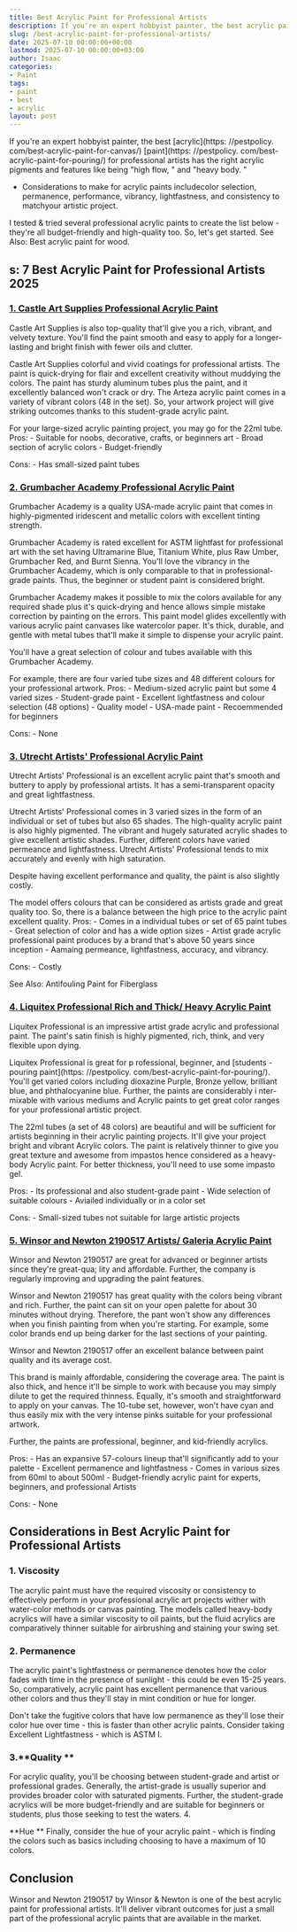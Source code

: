 ```yaml
---
title: Best Acrylic Paint for Professional Artists
description: If you're an expert hobbyist painter, the best acrylic paint for professional artists has the right acrylic pigments and features like being "high flow," and...
slug: /best-acrylic-paint-for-professional-artists/
date: 2025-07-10 00:00:00+00:00
lastmod: 2025-07-10 00:00:00+03:00
author: Isaac
categories:
- Paint
tags:
- paint
- best
- acrylic
layout: post
---
```


If you're an expert hobbyist painter, the best [acrylic](https: //pestpolicy. com/best-acrylic-paint-for-canvas/) [paint](https: //pestpolicy. com/best-acrylic-paint-for-pouring/) for professional artists has the right acrylic pigments and features like being "high flow, " and "heavy body. "

- Considerations to make for acrylic paints includecolor selection, permanence, performance, vibrancy, lightfastness, and consistency to matchyour artistic project.

I tested & tried several professional acrylic paints to create the list below - they're all budget-friendly and high-quality too. So, let's get started. See Also: Best acrylic paint for wood.

##  s: 7 Best Acrylic Paint for Professional Artists 2025

###  [1. Castle Art Supplies Professional Acrylic Paint](https://www.amazon.com/dp/B06ZYSFWNN/?tag=p-policy-20)

Castle Art Supplies is also top-quality that'll give you a rich, vibrant, and velvety texture. You'll find the paint smooth and easy to apply for a longer-lasting and bright finish with fewer oils and clutter.

Castle Art Supplies colorful and vivid coatings for professional artists. The paint is quick-drying for flair and excellent creativity without muddying the colors. The paint has sturdy aluminum tubes plus the paint, and it excellently balanced won't crack or dry. The Arteza acrylic paint comes in a variety of vibrant colors (48 in the set). So, your artwork project will give striking outcomes thanks to this student-grade acrylic paint.

For your large-sized acrylic painting project, you may go for the 22ml tube. Pros: - Suitable for noobs, decorative, crafts, or beginners art - Broad section of acrylic colors - Budget-friendly

Cons: - Has small-sized paint tubes

###  [2. Grumbacher Academy Professional Acrylic Paint](https://www.amazon.com/dp/B001E0HL66/?tag=p-policy-20)

Grumbacher Academy is a quality USA-made acrylic paint that comes in highly-pigmented iridescent and metallic colors with excellent tinting strength.

Grumbacher Academy is rated excellent for ASTM lightfast for professional art with the set having Ultramarine Blue, Titanium White, plus Raw Umber, Grumbacher Red, and Burnt Sienna. You'll love the vibrancy in the Grumbacher Academy, which is only comparable to that in professional-grade paints. Thus, the beginner or student paint is considered bright.

Grumbacher Academy makes it possible to mix the colors available for any required shade plus it's quick-drying and hence allows simple mistake correction by painting on the errors. This paint model glides excellently with various acrylic paint canvases like watercolor paper. It's thick, durable, and gentle with metal tubes that'll make it simple to dispense your acrylic paint.

You'll have a great selection of colour and tubes available with this Grumbacher Academy.

For example, there are four varied tube sizes and 48 different colours for your professional artwork. Pros: - Medium-sized acrylic paint but some 4 varied sizes - Student-grade paint - Excellent lightfastness and colour selection (48 options) - Quality model - USA-made paint - Recoemmended for beginners

Cons: - None

###  [3. Utrecht Artists' Professional Acrylic Paint](https://www.amazon.com/dp/B008UG7NSS/?tag=p-policy-20)

Utrecht Artists' Professional is an excellent acrylic paint that's smooth and buttery to apply by professional artists. It has a semi-transparent opacity and great lightfastness.

Utrecht Artists' Professional comes in 3 varied sizes in the form of an individual or set of tubes but also 65 shades. The high-quality acrylic paint is also highly pigmented. The vibrant and hugely saturated acrylic shades to give excellent artistic shades. Further, different colors have varied permeance and lightfastness. Utrecht Artists' Professional tends to mix accurately and evenly with high saturation.

Despite having excellent performance and quality, the paint is also slightly costly.

The model offers colours that can be considered as artists grade and great quality too. So, there is a balance between the high price to the acrylic paint excellent quality. Pros: - Comes in a individual tubes or set of 65 paint tubes - Great selection of color and has a wide option sizes - Artist grade acrylic professional paint produces by a brand that's above 50 years since inception - Aamaing permeance, lightfastness, accuracy, and vibrancy.

Cons: - Costly

See Also: Antifouling Paint for Fiberglass

###  [4. Liquitex Professional Rich and Thick/ Heavy Acrylic Paint](https://www.amazon.com/dp/B075Y87RBX/?tag=p-policy-20)

Liquitex Professional is an impressive artist grade acrylic and professional paint. The paint's satin finish is highly pigmented, rich, think, and very flexible upon dying.

Liquitex Professional is great for p rofessional, beginner, and [students - pouring paint](https: //pestpolicy. com/best-acrylic-paint-for-pouring/). You'll get varied colors including dioxazine Purple, Bronze yellow, brilliant blue, and phthalocyanine blue. Further, the paints are considerably i nter-mixable with various mediums and Acrylic paints to get great color ranges for your professional artistic project.

The 22ml tubes (a set of 48 colors) are beautiful and will be sufficient for artists beginning in their acrylic painting projects. It'll give your project bright and vibrant Acrylic colors. The paint is relatively thinner to give you great texture and awesome from impastos hence considered as a heavy-body Acrylic paint. For better thickness, you'll need to use some impasto gel.

Pros: - Its professional and also student-grade paint - Wide selection of suitable colours - Aviailed individually or in a color set

Cons: - Small-sized tubes not suitable for large artistic projects

###  [5. Winsor and Newton 2190517 Artists/ Galeria Acrylic Paint](https://www.amazon.com/dp/B00004THXG/?tag=p-policy-20)

Winsor and Newton 2190517 are great for advanced or beginner artists since they're great-qua; lity and affordable. Further, the company is regularly improving and upgrading the paint features.

Winsor and Newton 2190517 has great quality with the colors being vibrant and rich. Further, the paint can sit on your open palette for about 30 minutes without drying. Therefore, the pant won't show any differences when you finish painting from when you're starting. For example, some color brands end up being darker for the last sections of your painting.

Winsor and Newton 2190517 offer an excellent balance between paint quality and its average cost.

This brand is mainly affordable, considering the coverage area. The paint is also thick, and hence it'll be simple to work with because you may simply dilute to get the required thinness. Equally, it's smooth and straightforward to apply on your canvas. The 10-tube set, however, won't have cyan and thus easily mix with the very intense pinks suitable for your professional artwork.

Further, the paints are professional, beginner, and kid-friendly acrylics.

Pros: - Has an expansive 57-colours lineup that'll significantly add to your palette - Excellent permanence and lightfastness - Comes in various sizes from 60ml to about 500ml - Budget-friendly acrylic paint for experts, beginners, and professional Artists

Cons: - None

##  Considerations in Best Acrylic Paint for Professional Artists

###  1. Viscosity

The acrylic paint must have the required viscosity or consistency to effectively perform in your professional acrylic art projects wither with water-color methods or canvas painting. The models called heavy-body acrylics will have a similar viscosity to oil paints, but the fluid acrylics are comparatively thinner suitable for airbrushing and staining your swing set.

###  2. Permanence

The acrylic paint's lightfastness or permanence denotes how the color fades with time in the presence of sunlight - this could be even 15-25 years. So, comparatively, acrylic paint has excellent permanence that various other colors and thus they'll stay in mint condition or hue for longer.

Don't take the fugitive colors that have low permanence as they'll lose their color hue over time - this is faster than other acrylic paints. Consider taking Excellent Lightfastness - which is ASTM I.

###  3.**Quality **

For acrylic quality, you'll be choosing between student-grade and artist or professional grades. Generally, the artist-grade is usually superior and provides broader color with saturated pigments. Further, the student-grade acrylics will be more budget-friendly and are suitable for beginners or students, plus those seeking to test the waters. 4.

**Hue ** Finally, consider the hue of your acrylic paint - which is finding the colors such as basics including choosing to have a maximum of 10 colors.

##  Conclusion

Winsor and Newton 2190517 by Winsor & Newton is one of the best acrylic paint for professional artists. It'll deliver vibrant outcomes for just a small part of the professional acrylic paints that are available in the market.
